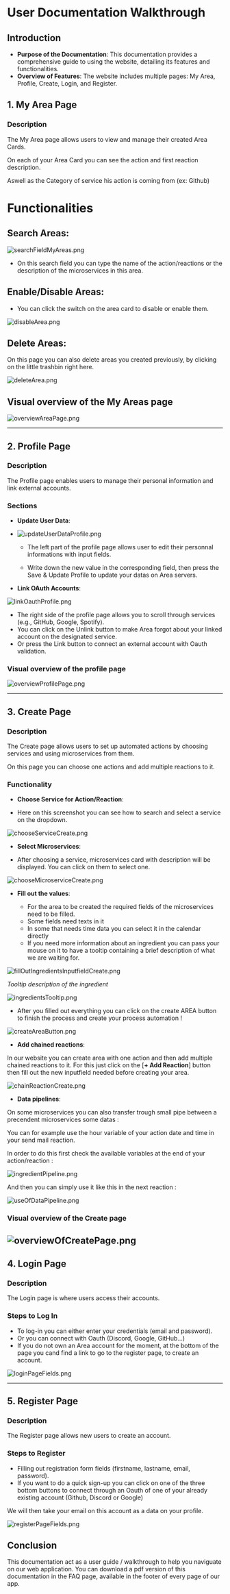 # User Documentation Walkthrough

## Introduction
- **Purpose of the Documentation**: This documentation provides a comprehensive guide to using the website, detailing its features and functionalities.
- **Overview of Features**: The website includes multiple pages: My Area, Profile, Create, Login, and Register.

## 1. My Area Page
### Description
The My Area page allows users to view and manage their created Area Cards.

On each of your Area Card you can see the action and first reaction description.

Aswell as the Category of service his action is coming from (ex: Github)
# Functionalities
## **Search Areas**:

![searchFieldMyAreas.png](assets/myAreasPage/searchFieldMyAreas.png)

- On this search field you can type the name of the action/reactions or the description of the microservices in this area.

## **Enable/Disable Areas**:

- You can click the switch on the area card to disable or enable them.

![disableArea.png](assets/myAreasPage/disableArea.png)

## **Delete Areas**:

On this page you can also delete areas you created previously, by clicking on the little trashbin right here.

 ![deleteArea.png](assets/myAreasPage/deleteArea.png)

## Visual overview of the My Areas page

![overviewAreaPage.png](assets/myAreasPage/overviewAreaPage.png)

---

## 2. Profile Page
### Description

The Profile page enables users to manage their personal information and link external accounts.

### Sections
- **Update User Data**:

- ![updateUserDataProfile.png](assets/profilePage/updateUserDataProfile.png)

    - The left part of the profile page allows user to edit their personnal informations with input fields.
   
    - Write down the new value in the corresponding field, then press the Save & Update Profile to update your datas on Area servers.


- **Link OAuth Accounts**:

![linkOauthProfile.png](assets/profilePage/linkOauthProfile.png)
  
- The right side of the profile page allows you to scroll through services (e.g., GitHub, Google, Spotify).
- You can click on the Unlink button to make Area forgot about your linked account on the designated service.
- Or press the Link button to connect an external account with Oauth validation.

### Visual overview of the profile page

![overviewProfilePage.png](assets/profilePage/overviewProfilePage.png)

---

## 3. Create Page
### Description

The Create page allows users to set up automated actions by choosing services and using microservices from them.

On this page you can choose one actions and add multiple reactions to it.

### Functionality
- **Choose Service for Action/Reaction**:

- Here on this screenshot you can see how to search and select a service on the dropdown.

![chooseServiceCreate.png](assets/createPage/chooseServiceCreate.png)

- **Select Microservices**:

- After choosing a service, microservices card with description will be displayed. You can click on them to select one.

![chooseMicroserviceCreate.png](assets/createPage/chooseMicroserviceCreate.png)

- **Fill out the values**:

    - For the area to be created the required fields of the microservices need to be filled.
    - Some fields need texts in it
    - In some that needs time data you can select it in the calendar directly
    - If you need more information about an ingredient you can pass your mouse on it to have a tooltip containing a brief description of what we are waiting for.

![fillOutIngredientsInputfieldCreate.png](assets/createPage/fillOutIngredientsInputfieldCreate.png)

*Tooltip description of the ingredient*

![ingredientsTooltip.png](assets/createPage/ingredientsTooltip.png)

- After you filled out everything you can click on the create AREA button to finish the process and create your process automation !

![createAreaButton.png](assets/createPage/createAreaButton.png)

- **Add chained reactions**:

In our website you can create area with one action and then add multiple chained reactions to it.
For this just click on the [**+ Add Reaction**] button 
then fill out the new inputfield needed before creating your area.

![chainReactionCreate.png](assets/createPage/chainReactionCreate.png)

- **Data pipelines**:

On some microservices you can also transfer trough small pipe between a precendent microservices some datas :

You can for example use the hour variable of your action date and time in your send mail reaction.

In order to do this first check the available variables at the end of your action/reaction :

![ingredientPipeline.png](assets/createPage/ingredientPipeline.png)

And then you can simply use it like this in the next reaction : 

![useOfDataPipeline.png](assets/createPage/useOfDataPipeline.png)




### Visual overview of the Create page
![overviewOfCreatePage.png](assets/createPage/overviewOfCreatePage.png)
---

## 4. Login Page
### Description
The Login page is where users access their accounts.

### Steps to Log In
- To log-in you can either enter your credentials (email and password).
- Or you can connect with Oauth (Discord, Google, GitHub...)
- If you do not own an Area account for the moment, at the bottom of the page you cand find a link to go to the register page, to create an account.

![loginPageFields.png](assets/loginPage/loginPageFields.png)

---

## 5. Register Page
### Description
The Register page allows new users to create an account.

### Steps to Register
- Filling out registration form fields (firstname, lastname, email, password).
- If you want to do a quick sign-up you can click on one of the three bottom buttons to connect through an Oauth of one of your already existing account (Github, Discord or Google)

We will then take your email on this account as a data on your profile.

![registerPageFields.png](assets/registerPage/registerPageFields.png)

## Conclusion

This documentation act as a user guide / walkthrough to help you naviguate on our web application.
You can download a pdf version of this documentation in the FAQ page, available in the footer of every page of our app.
